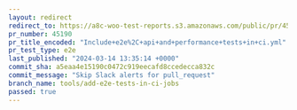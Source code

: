 ```yaml
---
layout: redirect
redirect_to: https://a8c-woo-test-reports.s3.amazonaws.com/public/pr/45190/e2e/index.html
pr_number: 45190
pr_title_encoded: "Include+e2e%2C+api+and+performance+tests+in+ci.yml"
pr_test_type: e2e
last_published: "2024-03-14 13:35:14 +0000"
commit_sha: a5eaa4e15190c0472c919eecafd8ccedecca832c
commit_message: "Skip Slack alerts for pull_request"
branch_name: tools/add-e2e-tests-in-ci-jobs
passed: true
---
```

